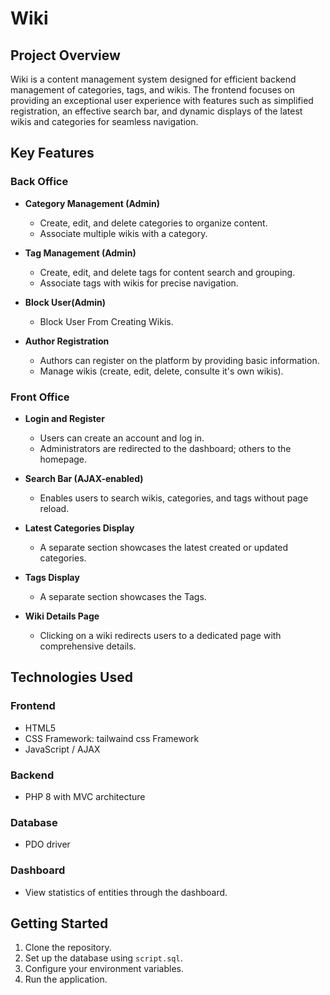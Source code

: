 # Wiki 

## Project Overview
Wiki is a content management system designed for efficient backend management of categories, tags, and wikis. The frontend focuses on providing an exceptional user experience with features such as simplified registration, an effective search bar, and dynamic displays of the latest wikis and categories for seamless navigation.

## Key Features

### Back Office

- **Category Management (Admin)**
  - Create, edit, and delete categories to organize content.
  - Associate multiple wikis with a category.

- **Tag Management (Admin)**
  - Create, edit, and delete tags for content search and grouping.
  - Associate tags with wikis for precise navigation.

- **Block User(Admin)**
  - Block User From Creating Wikis.

- **Author Registration**
  - Authors can register on the platform by providing basic information.
  - Manage wikis (create, edit, delete, consulte it's own wikis).

### Front Office

- **Login and Register**
  - Users can create an account and log in.
  - Administrators are redirected to the dashboard; others to the homepage.

- **Search Bar (AJAX-enabled)**
  - Enables users to search wikis, categories, and tags without page reload.

- **Latest Categories Display**
  - A separate section showcases the latest created or updated categories.
- **Tags Display**
  - A separate section showcases the Tags.
- **Wiki Details Page**
  - Clicking on a wiki redirects users to a dedicated page with comprehensive details.

## Technologies Used

### Frontend

- HTML5
- CSS Framework: tailwaind css  Framework
- JavaScript / AJAX

### Backend

- PHP 8 with MVC architecture

### Database

- PDO driver

### Dashboard

- View statistics of entities through the dashboard.

## Getting Started

1. Clone the repository.
2. Set up the database using `script.sql`.
3. Configure your environment variables.
4. Run the application.
